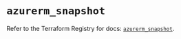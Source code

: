 # `azurerm_snapshot`

Refer to the Terraform Registry for docs: [`azurerm_snapshot`](https://registry.terraform.io/providers/hashicorp/azurerm/4.37.0/docs/resources/snapshot).
